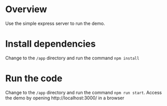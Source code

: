 # Overview

Use the simple express server to run the demo.

# Install dependencies

Change to the `/app` directory and run the command `npm install`

# Run the code

Change to the `/app` directory and run the command `npm run start`. Access the demo by opening http://localhost:3000/ in a browser